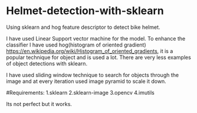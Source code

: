 # Helmet-detection-with-sklearn
Using sklearn and hog feature descriptor to detect bike helmet.

I have used Linear Support vector machine for the model.
To enhance the classifier I have used hog(histogram of oriented gradient) https://en.wikipedia.org/wiki/Histogram_of_oriented_gradients, it is a popular technique for object and is used a lot. There are very less examples of object detections with sklearn.

I have used sliding window technique to search for objects through the image and at every iteration used image pyramid to scale it down.

#Requirements:
1.sklearn
2.sklearn-image
3.opencv
4.imutils

Its not perfect but it works.
